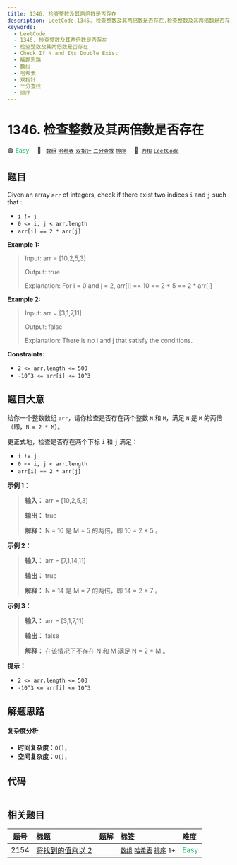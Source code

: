 ```yaml
---
title: 1346. 检查整数及其两倍数是否存在
description: LeetCode,1346. 检查整数及其两倍数是否存在,检查整数及其两倍数是否存在,Check If N and Its Double Exist,解题思路,数组,哈希表,双指针,二分查找,排序
keywords:
  - LeetCode
  - 1346. 检查整数及其两倍数是否存在
  - 检查整数及其两倍数是否存在
  - Check If N and Its Double Exist
  - 解题思路
  - 数组
  - 哈希表
  - 双指针
  - 二分查找
  - 排序
---
```


# 1346. 检查整数及其两倍数是否存在

🟢 <font color=#15bd66>Easy</font>&emsp; 🔖&ensp; [`数组`](/tag/array.md) [`哈希表`](/tag/hash-table.md) [`双指针`](/tag/two-pointers.md) [`二分查找`](/tag/binary-search.md) [`排序`](/tag/sorting.md)&emsp; 🔗&ensp;[`力扣`](https://leetcode.cn/problems/check-if-n-and-its-double-exist) [`LeetCode`](https://leetcode.com/problems/check-if-n-and-its-double-exist)

## 题目

Given an array `arr` of integers, check if there exist two indices `i` and `j`
such that :

  * `i != j`
  * `0 <= i, j < arr.length`
  * `arr[i] == 2 * arr[j]`



**Example 1:**

> Input: arr = [10,2,5,3]
> 
> Output: true
> 
> Explanation: For i = 0 and j = 2, arr[i] == 10 == 2 * 5 == 2 * arr[j]

**Example 2:**

> Input: arr = [3,1,7,11]
> 
> Output: false
> 
> Explanation: There is no i and j that satisfy the conditions.

**Constraints:**

  * `2 <= arr.length <= 500`
  * `-10^3 <= arr[i] <= 10^3`


## 题目大意

给你一个整数数组 `arr`，请你检查是否存在两个整数 `N` 和 `M`，满足 `N` 是 `M` 的两倍（即，`N = 2 * M`）。

更正式地，检查是否存在两个下标 `i` 和 `j` 满足：

  * `i != j`
  * `0 <= i, j < arr.length`
  * `arr[i] == 2 * arr[j]`



**示例 1：**

> 
> 
> 
> 
> 
> **输入：** arr = [10,2,5,3]
> 
> **输出：** true
> 
> **解释：** N = 10 是 M = 5 的两倍，即 10 = 2 * 5 。
> 
> 

**示例 2：**

> 
> 
> 
> 
> 
> **输入：** arr = [7,1,14,11]
> 
> **输出：** true
> 
> **解释：** N = 14 是 M = 7 的两倍，即 14 = 2 * 7 。
> 
> 

**示例 3：**

> 
> 
> 
> 
> 
> **输入：** arr = [3,1,7,11]
> 
> **输出：** false
> 
> **解释：** 在该情况下不存在 N 和 M 满足 N = 2 * M 。
> 
> 



**提示：**

  * `2 <= arr.length <= 500`
  * `-10^3 <= arr[i] <= 10^3`


## 解题思路

#### 复杂度分析

- **时间复杂度**：`O()`，
- **空间复杂度**：`O()`，

## 代码

```javascript

```

## 相关题目

<!-- prettier-ignore -->
| 题号 | 标题 | 题解 | 标签 | 难度 |
| :------: | :------ | :------: | :------ | :------ |
| 2154 | [将找到的值乘以 2](https://leetcode.com/problems/keep-multiplying-found-values-by-two) |  |  [`数组`](/tag/array.md) [`哈希表`](/tag/hash-table.md) [`排序`](/tag/sorting.md) `1+` | <font color=#15bd66>Easy</font> |